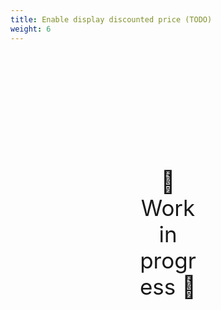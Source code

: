 ```yaml
---
title: Enable display discounted price (TODO)
weight: 6
---
```

<div style="text-align: center; font-size:2.5em;margin: 200px;">🚧 Work in progress 🚧</div>